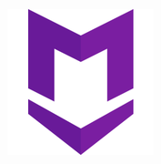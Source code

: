 
[![Markdown](./markdown_logo.png)](https://github.github.com/gfm/#what-is-github-flavored-markdown-)